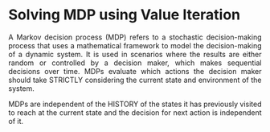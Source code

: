 # Solving MDP using Value Iteration

<div style="text-align: justify;">
A Markov decision process (MDP) refers to a stochastic decision-making process that uses a mathematical framework to model the decision-making of a dynamic system. It is used in scenarios where the results are either random or controlled by a decision maker, which makes sequential decisions over time. MDPs evaluate which actions the decision maker should take STRICTLY considering the current state and environment of the system.

MDPs are independent of the HISTORY of the states it has previously visited to reach at the current state and the decision for next action is independent of it.
</div>